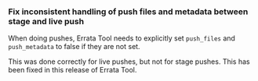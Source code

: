 ### Fix inconsistent handling of push files and metadata between stage and live push

When doing pushes, Errata Tool needs to explicitly set `push_files` and
`push_metadata` to false if they are not set.

This was done correctly for live pushes, but not for stage pushes. This has
been fixed in this release of Errata Tool.
